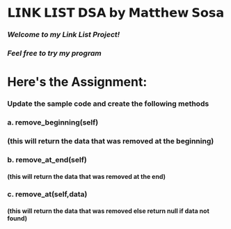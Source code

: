 # 𝗟𝗜𝗡𝗞 𝗟𝗜𝗦𝗧 𝗗𝗦𝗔 𝗯𝘆 𝗠𝗮𝘁𝘁𝗵𝗲𝘄 𝗦𝗼𝘀𝗮

###  _Welcome to my Link List Project!_
###  _Feel free to try my program_

# Here's the Assignment:
### Update the sample code and create the following methods

### a. remove_beginning(self)  
 ### (this will return the data that was removed at the beginning)

### b.  remove_at_end(self)
 #### (this will return the data that was removed at the end)

### c. remove_at(self,data) 
  #### (this will return the data that was removed else return null if data not found)
